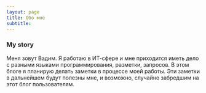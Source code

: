 ```yaml
---
layout: page
title: Обо мне
subtitle: 
---
```


### My story

Меня зовут Вадим. Я работаю в ИТ-сфере и мне приходится иметь дело с разными языками программирования, разметки, запросов. В этом блоге я планирую делать заметки в процессе моей работы. Эти заметки в дальнейшем будут полезны мне, и возможно, случайно забредшим на этот блог пользователям.
